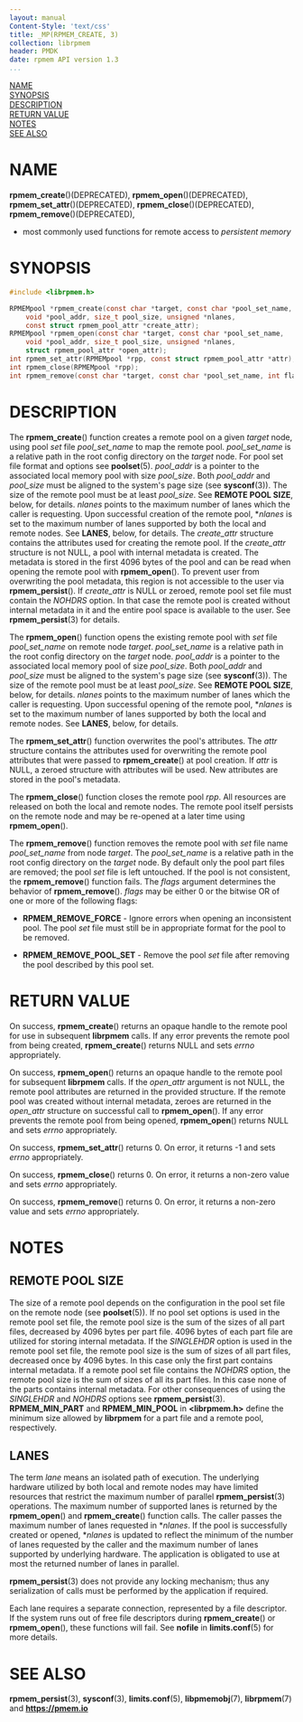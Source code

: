 ```yaml
---
layout: manual
Content-Style: 'text/css'
title: _MP(RPMEM_CREATE, 3)
collection: librpmem
header: PMDK
date: rpmem API version 1.3
...
```


[comment]: <> (SPDX-License-Identifier: BSD-3-Clause)
[comment]: <> (Copyright 2017-2022, Intel Corporation)

[comment]: <> (rpmem_create.3 -- man page for most commonly used librpmem functions)

[NAME](#name)<br />
[SYNOPSIS](#synopsis)<br />
[DESCRIPTION](#description)<br />
[RETURN VALUE](#return-value)<br />
[NOTES](#notes)<br />
[SEE ALSO](#see-also)<br />

# NAME #

**rpmem_create**()(DEPRECATED), **rpmem_open**()(DEPRECATED),
**rpmem_set_attr**()(DEPRECATED), **rpmem_close**()(DEPRECATED),
**rpmem_remove**()(DEPRECATED),
- most commonly used functions for remote access to *persistent memory*

# SYNOPSIS #

```c
#include <librpmem.h>

RPMEMpool *rpmem_create(const char *target, const char *pool_set_name,
	void *pool_addr, size_t pool_size, unsigned *nlanes,
	const struct rpmem_pool_attr *create_attr);
RPMEMpool *rpmem_open(const char *target, const char *pool_set_name,
	void *pool_addr, size_t pool_size, unsigned *nlanes,
	struct rpmem_pool_attr *open_attr);
int rpmem_set_attr(RPMEMpool *rpp, const struct rpmem_pool_attr *attr);
int rpmem_close(RPMEMpool *rpp);
int rpmem_remove(const char *target, const char *pool_set_name, int flags);
```

# DESCRIPTION #

The **rpmem_create**() function creates a remote pool on a given *target* node,
using pool *set* file *pool_set_name* to map the remote pool. *pool_set_name*
is a relative path in the root config directory on the *target* node.
For pool set file format and options see **poolset**(5).
*pool_addr* is a pointer to the associated local memory pool with size
*pool_size*. Both *pool_addr* and *pool_size* must be aligned to the system's
page size (see **sysconf**(3)). The size of the remote pool must be at least
*pool_size*. See **REMOTE POOL SIZE**, below, for details.
*nlanes* points to the maximum number of lanes which the caller is requesting.
Upon successful creation of the remote pool, \**nlanes* is set to the
maximum number of lanes supported by both the local and remote nodes.
See **LANES**, below, for details.
The *create_attr* structure contains the attributes used for creating the
remote pool. If the *create_attr* structure is not NULL, a pool with internal
metadata is created. The metadata is stored in the first 4096
bytes of the pool and can be read when opening the remote pool with
**rpmem_open**(). To prevent user from overwriting the pool metadata, this
region is not accessible to the user via **rpmem_persist**().
If *create_attr* is NULL or zeroed, remote pool set file must contain
the *NOHDRS* option. In that case the remote pool is created without internal
metadata in it and the entire pool space is available to the user.
See **rpmem_persist**(3) for details.

The **rpmem_open**() function opens the existing remote pool with *set* file
*pool_set_name* on remote node *target*. *pool_set_name* is a relative path
in the root config directory on the *target* node. *pool_addr* is a pointer to
the associated local memory pool of size *pool_size*.
Both *pool_addr* and *pool_size* must be aligned to the system's page
size (see **sysconf**(3)). The size of the remote pool must be at least
*pool_size*. See **REMOTE POOL SIZE**, below, for details.
*nlanes* points to the maximum number of lanes which the caller is requesting.
Upon successful opening of the remote pool, \**nlanes* is set to the
maximum number of lanes supported by both the local and remote nodes.
See **LANES**, below, for details.

The **rpmem_set_attr**() function overwrites the pool's attributes.
The *attr* structure contains the attributes used for overwriting the remote
pool attributes that were passed to **rpmem_create**() at pool creation.
If *attr* is NULL, a zeroed structure with attributes will be used.
New attributes are stored in the pool's metadata.

The **rpmem_close**() function closes the remote pool *rpp*. All resources
are released on both the local and remote nodes. The remote pool itself
persists on the remote node and may be re-opened at a later time using
**rpmem_open**().

The **rpmem_remove**() function removes the remote pool with *set* file name
*pool_set_name* from node *target*. The *pool_set_name* is a relative path in
the root config directory on the *target* node. By default only the pool part
files are removed; the pool *set* file is left untouched. If the pool is not
consistent, the **rpmem_remove**() function fails.
The *flags* argument determines the behavior of **rpmem_remove**(). *flags* may
be either 0 or the bitwise OR of one or more of the following flags:

+ **RPMEM_REMOVE_FORCE** - Ignore errors when opening an inconsistent pool.
The pool *set* file must still be in appropriate format for the pool to be
removed.

+ **RPMEM_REMOVE_POOL_SET** - Remove the pool *set* file after removing the
pool described by this pool set.

# RETURN VALUE #

On success, **rpmem_create**() returns an opaque handle to the remote pool
for use in subsequent **librpmem** calls. If any error prevents
the remote pool from being created, **rpmem_create**() returns
NULL and sets *errno* appropriately.

On success, **rpmem_open**() returns an opaque handle to the remote
pool for subsequent **librpmem** calls. If the *open_attr* argument
is not NULL, the remote pool attributes are returned in the provided structure.
If the remote pool was created without internal metadata, zeroes are returned
in the *open_attr* structure on successful call to **rpmem_open**().
If any error prevents the remote pool from being opened, **rpmem_open**()
returns NULL and sets *errno* appropriately.

On success, **rpmem_set_attr**() returns 0. On error, it returns -1 and sets
*errno* appropriately.

On success, **rpmem_close**() returns 0. On error, it returns a non-zero value
and sets *errno* appropriately.

On success, **rpmem_remove**() returns 0. On error, it returns a non-zero value
and sets *errno* appropriately.

# NOTES #

## REMOTE POOL SIZE ##
The size of a remote pool depends on the configuration in the pool set file
on the remote node (see **poolset**(5)). If no pool set options is used in
the remote pool set file, the remote pool size is the sum of the sizes of all
part files, decreased by 4096 bytes per part file. 4096 bytes of each part file
are utilized for storing internal metadata.
If the *SINGLEHDR* option is used in the remote pool set file, the remote pool
size is the sum of sizes of all part files, decreased once by 4096 bytes.
In this case only the first part contains internal metadata.
If a remote pool set file contains the *NOHDRS* option, the remote pool size
is the sum of sizes of all its part files. In this case none of the parts
contains internal metadata. For other consequences of using the *SINGLEHDR* and
*NOHDRS* options see **rpmem_persist**(3).
**RPMEM_MIN_PART** and **RPMEM_MIN_POOL** in **\<librpmem.h\>** define
the minimum size allowed by **librpmem** for a part file and a remote pool,
respectively.

## LANES ##
The term *lane* means an isolated path of execution. The underlying hardware
utilized by both local and remote nodes may have limited resources that
restrict the maximum number of parallel **rpmem_persist**(3) operations.
The maximum number of supported lanes is returned by the **rpmem_open**() and
**rpmem_create**() function calls. The caller passes the maximum number of
lanes requested in \**nlanes*. If the pool is successfully created or opened,
\**nlanes* is updated to reflect the minimum of the number of lanes requested
by the caller and the maximum number of lanes supported by underlying hardware.
The application is obligated to use at most the returned number of
lanes in parallel.

**rpmem_persist**(3) does not provide any locking mechanism; thus any
serialization of calls must be performed by the application if required.

Each lane requires a separate connection, represented by a file descriptor.
If the system runs out of free file descriptors during **rpmem_create**() or
**rpmem_open**(), these functions will fail. See **nofile** in
**limits.conf**(5) for more details.

# SEE ALSO #

**rpmem_persist**(3), **sysconf**(3), **limits.conf**(5),
**libpmemobj**(7), **librpmem**(7) and **<https://pmem.io>**
